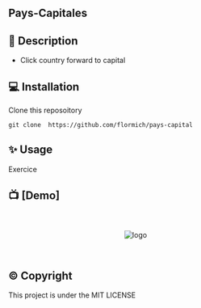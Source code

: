 ## Pays-Capitales

## 📃 Description

* Click country forward to capital

## 💻 Installation
Clone this reposoitory

```
git clone  https://github.com/flormich/pays-capital
```

## ✨️ Usage
Exercice

## 📺 [Demo]

<br>
<p align="center"
  
 ![logo](paysCapital.gif)
 
</p>
<br>

## ©️ Copyright
This project is under the MIT LICENSE
